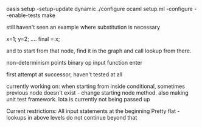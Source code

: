 oasis setup -setup-update dynamic
./configure
ocaml setup.ml -configure --enable-tests
make

still haven't seen an example where substitution is necessary

x=1;
y=2;
....
final = x;

and to start from that node, find it in the graph and call lookup from there.

non-determinism points
binary op
input
function enter

first attempt at successor, haven't tested at all

currently working on: when starting from inside conditional, sometimes previous node doesn't exist - change starting node method.
also making unit test framework. Iota is currently not being passed up

Current restrictions:
All input statements at the beginning
Pretty flat - lookups in above levels do not continue beyond that
